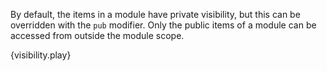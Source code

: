 By default, the items in a module have private visibility, but this can be
overridden with the `pub` modifier. Only the public items of a module can be
accessed from outside the module scope.

{visibility.play}
